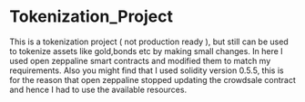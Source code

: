 # Tokenization_Project

This is a tokenization project ( not production ready ), but still can be used to tokenize assets like gold,bonds etc by making small changes.
In here I used open zeppaline smart contracts and modified them to match my requirements.
Also you might find that I used solidity version 0.5.5, this is for the reason that open zeppaline stopped updating the crowdsale contract and hence I had to use the available resources.
